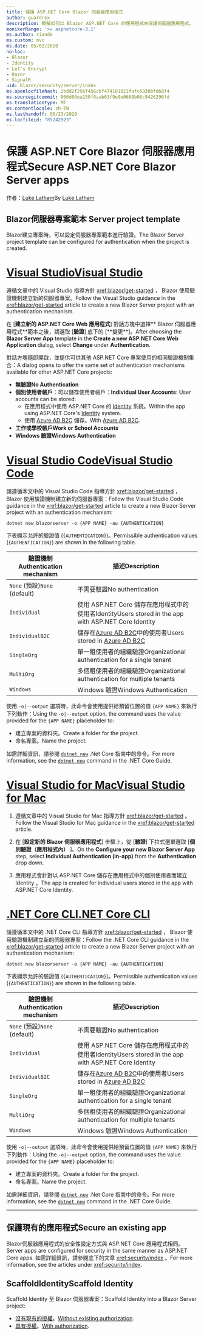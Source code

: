 ```yaml
---
title: 保護 ASP.NET Core Blazor 伺服器應用程式
author: guardrex
description: 瞭解如何以 Blazor ASP.NET Core 的應用程式來保護伺服器應用程式。
monikerRange: '>= aspnetcore-3.1'
ms.author: riande
ms.custom: mvc
ms.date: 05/02/2020
no-loc:
- Blazor
- Identity
- Let's Encrypt
- Razor
- SignalR
uid: blazor/security/server/index
ms.openlocfilehash: 2bdd2f256f456cbf474181021fafc6830bfd68f4
ms.sourcegitcommit: 066d66ea150f8aab63f9e0e0668b06c9426296fd
ms.translationtype: MT
ms.contentlocale: zh-TW
ms.lasthandoff: 06/23/2020
ms.locfileid: "85242923"
---
```

# <a name="secure-aspnet-core-blazor-server-apps"></a><span data-ttu-id="fdefe-103">保護 ASP.NET Core Blazor 伺服器應用程式</span><span class="sxs-lookup"><span data-stu-id="fdefe-103">Secure ASP.NET Core Blazor Server apps</span></span>

<span data-ttu-id="fdefe-104">作者：[Luke Latham](https://github.com/guardrex)</span><span class="sxs-lookup"><span data-stu-id="fdefe-104">By [Luke Latham](https://github.com/guardrex)</span></span>

## <a name="blazor-server-project-template"></a>Blazor<span data-ttu-id="fdefe-105">伺服器專案範本</span><span class="sxs-lookup"><span data-stu-id="fdefe-105"> Server project template</span></span>

<span data-ttu-id="fdefe-106">Blazor建立專案時，可以設定伺服器專案範本進行驗證。</span><span class="sxs-lookup"><span data-stu-id="fdefe-106">The Blazor Server project template can be configured for authentication when the project is created.</span></span>

# <a name="visual-studio"></a>[<span data-ttu-id="fdefe-107">Visual Studio</span><span class="sxs-lookup"><span data-stu-id="fdefe-107">Visual Studio</span></span>](#tab/visual-studio)

<span data-ttu-id="fdefe-108">遵循文章中的 Visual Studio 指導方針 <xref:blazor/get-started> ， Blazor 使用驗證機制建立新的伺服器專案。</span><span class="sxs-lookup"><span data-stu-id="fdefe-108">Follow the Visual Studio guidance in the <xref:blazor/get-started> article to create a new Blazor Server project with an authentication mechanism.</span></span>

<span data-ttu-id="fdefe-109">在 [**建立新的 ASP.NET Core Web 應用程式**] 對話方塊中選擇\*\* Blazor 伺服器應用程式**範本之後，請選取 [**驗證**] 底下的 [**變更\*\*]。</span><span class="sxs-lookup"><span data-stu-id="fdefe-109">After choosing the **Blazor Server App** template in the **Create a new ASP.NET Core Web Application** dialog, select **Change** under **Authentication**.</span></span>

<span data-ttu-id="fdefe-110">對話方塊隨即開啟，並提供可供其他 ASP.NET Core 專案使用的相同驗證機制集合：</span><span class="sxs-lookup"><span data-stu-id="fdefe-110">A dialog opens to offer the same set of authentication mechanisms available for other ASP.NET Core projects:</span></span>

* <span data-ttu-id="fdefe-111">**無驗證**</span><span class="sxs-lookup"><span data-stu-id="fdefe-111">**No Authentication**</span></span>
* <span data-ttu-id="fdefe-112">**個別使用者帳戶**：可以儲存使用者帳戶：</span><span class="sxs-lookup"><span data-stu-id="fdefe-112">**Individual User Accounts**: User accounts can be stored:</span></span>
  * <span data-ttu-id="fdefe-113">在應用程式中使用 ASP.NET Core 的 [Identity](xref:security/authentication/identity) 系統。</span><span class="sxs-lookup"><span data-stu-id="fdefe-113">Within the app using ASP.NET Core's [Identity](xref:security/authentication/identity) system.</span></span>
  * <span data-ttu-id="fdefe-114">使用 [Azure AD B2C](xref:security/authentication/azure-ad-b2c) 儲存。</span><span class="sxs-lookup"><span data-stu-id="fdefe-114">With [Azure AD B2C](xref:security/authentication/azure-ad-b2c).</span></span>
* <span data-ttu-id="fdefe-115">**工作或學校帳戶**</span><span class="sxs-lookup"><span data-stu-id="fdefe-115">**Work or School Accounts**</span></span>
* <span data-ttu-id="fdefe-116">**Windows 驗證**</span><span class="sxs-lookup"><span data-stu-id="fdefe-116">**Windows Authentication**</span></span>

# <a name="visual-studio-code"></a>[<span data-ttu-id="fdefe-117">Visual Studio Code</span><span class="sxs-lookup"><span data-stu-id="fdefe-117">Visual Studio Code</span></span>](#tab/visual-studio-code)

<span data-ttu-id="fdefe-118">請遵循本文中的 Visual Studio Code 指導方針 <xref:blazor/get-started> ， Blazor 使用驗證機制建立新的伺服器專案：</span><span class="sxs-lookup"><span data-stu-id="fdefe-118">Follow the Visual Studio Code guidance in the <xref:blazor/get-started> article to create a new Blazor Server project with an authentication mechanism:</span></span>

```dotnetcli
dotnet new blazorserver -o {APP NAME} -au {AUTHENTICATION}
```

<span data-ttu-id="fdefe-119">下表顯示允許的驗證值 (`{AUTHENTICATION}`)。</span><span class="sxs-lookup"><span data-stu-id="fdefe-119">Permissible authentication values (`{AUTHENTICATION}`) are shown in the following table.</span></span>

| <span data-ttu-id="fdefe-120">驗證機制</span><span class="sxs-lookup"><span data-stu-id="fdefe-120">Authentication mechanism</span></span> | <span data-ttu-id="fdefe-121">描述</span><span class="sxs-lookup"><span data-stu-id="fdefe-121">Description</span></span> |
| ------------------------ | ----------- |
| <span data-ttu-id="fdefe-122">`None` (預設)</span><span class="sxs-lookup"><span data-stu-id="fdefe-122">`None` (default)</span></span>         | <span data-ttu-id="fdefe-123">不需要驗證</span><span class="sxs-lookup"><span data-stu-id="fdefe-123">No authentication</span></span> |
| `Individual`             | <span data-ttu-id="fdefe-124">使用 ASP.NET Core 儲存在應用程式中的使用者Identity</span><span class="sxs-lookup"><span data-stu-id="fdefe-124">Users stored in the app with ASP.NET Core Identity</span></span> |
| `IndividualB2C`          | <span data-ttu-id="fdefe-125">儲存在[Azure AD B2C](xref:security/authentication/azure-ad-b2c)中的使用者</span><span class="sxs-lookup"><span data-stu-id="fdefe-125">Users stored in [Azure AD B2C](xref:security/authentication/azure-ad-b2c)</span></span> |
| `SingleOrg`              | <span data-ttu-id="fdefe-126">單一租使用者的組織驗證</span><span class="sxs-lookup"><span data-stu-id="fdefe-126">Organizational authentication for a single tenant</span></span> |
| `MultiOrg`               | <span data-ttu-id="fdefe-127">多個租使用者的組織驗證</span><span class="sxs-lookup"><span data-stu-id="fdefe-127">Organizational authentication for multiple tenants</span></span> |
| `Windows`                | <span data-ttu-id="fdefe-128">Windows 驗證</span><span class="sxs-lookup"><span data-stu-id="fdefe-128">Windows Authentication</span></span> |

<span data-ttu-id="fdefe-129">使用 `-o|--output` 選項時，此命令會使用提供給預留位置的值 `{APP NAME}` 來執行下列動作：</span><span class="sxs-lookup"><span data-stu-id="fdefe-129">Using the `-o|--output` option, the command uses the value provided for the `{APP NAME}` placeholder to:</span></span>

* <span data-ttu-id="fdefe-130">建立專案的資料夾。</span><span class="sxs-lookup"><span data-stu-id="fdefe-130">Create a folder for the project.</span></span>
* <span data-ttu-id="fdefe-131">命名專案。</span><span class="sxs-lookup"><span data-stu-id="fdefe-131">Name the project.</span></span>

<span data-ttu-id="fdefe-132">如需詳細資訊，請參閱 [`dotnet new`](/dotnet/core/tools/dotnet-new) .Net Core 指南中的命令。</span><span class="sxs-lookup"><span data-stu-id="fdefe-132">For more information, see the [`dotnet new`](/dotnet/core/tools/dotnet-new) command in the .NET Core Guide.</span></span>

# <a name="visual-studio-for-mac"></a>[<span data-ttu-id="fdefe-133">Visual Studio for Mac</span><span class="sxs-lookup"><span data-stu-id="fdefe-133">Visual Studio for Mac</span></span>](#tab/visual-studio-mac)

1. <span data-ttu-id="fdefe-134">遵循文章中的 Visual Studio for Mac 指導方針 <xref:blazor/get-started> 。</span><span class="sxs-lookup"><span data-stu-id="fdefe-134">Follow the Visual Studio for Mac guidance in the <xref:blazor/get-started> article.</span></span>

1. <span data-ttu-id="fdefe-135">在 [**設定新的 Blazor 伺服器應用程式**] 步驟上，從 [**驗證**] 下拉式選單選取 [**個別驗證（應用程式內）** ]。</span><span class="sxs-lookup"><span data-stu-id="fdefe-135">On the **Configure your new Blazor Server App** step, select **Individual Authentication (in-app)** from the **Authentication** drop down.</span></span>

1. <span data-ttu-id="fdefe-136">應用程式會針對以 ASP.NET Core 儲存在應用程式中的個別使用者而建立 Identity 。</span><span class="sxs-lookup"><span data-stu-id="fdefe-136">The app is created for individual users stored in the app with ASP.NET Core Identity.</span></span>

# <a name="net-core-cli"></a>[<span data-ttu-id="fdefe-137">.NET Core CLI</span><span class="sxs-lookup"><span data-stu-id="fdefe-137">.NET Core CLI</span></span>](#tab/netcore-cli/)

<span data-ttu-id="fdefe-138">請遵循本文中的 .NET Core CLI 指導方針 <xref:blazor/get-started> ， Blazor 使用驗證機制建立新的伺服器專案：</span><span class="sxs-lookup"><span data-stu-id="fdefe-138">Follow the .NET Core CLI guidance in the <xref:blazor/get-started> article to create a new Blazor Server project with an authentication mechanism:</span></span>

```dotnetcli
dotnet new blazorserver -o {APP NAME} -au {AUTHENTICATION}
```

<span data-ttu-id="fdefe-139">下表顯示允許的驗證值 (`{AUTHENTICATION}`)。</span><span class="sxs-lookup"><span data-stu-id="fdefe-139">Permissible authentication values (`{AUTHENTICATION}`) are shown in the following table.</span></span>

| <span data-ttu-id="fdefe-140">驗證機制</span><span class="sxs-lookup"><span data-stu-id="fdefe-140">Authentication mechanism</span></span> | <span data-ttu-id="fdefe-141">描述</span><span class="sxs-lookup"><span data-stu-id="fdefe-141">Description</span></span> |
| ------------------------ | ----------- |
| <span data-ttu-id="fdefe-142">`None` (預設)</span><span class="sxs-lookup"><span data-stu-id="fdefe-142">`None` (default)</span></span>         | <span data-ttu-id="fdefe-143">不需要驗證</span><span class="sxs-lookup"><span data-stu-id="fdefe-143">No authentication</span></span> |
| `Individual`             | <span data-ttu-id="fdefe-144">使用 ASP.NET Core 儲存在應用程式中的使用者Identity</span><span class="sxs-lookup"><span data-stu-id="fdefe-144">Users stored in the app with ASP.NET Core Identity</span></span> |
| `IndividualB2C`          | <span data-ttu-id="fdefe-145">儲存在[Azure AD B2C](xref:security/authentication/azure-ad-b2c)中的使用者</span><span class="sxs-lookup"><span data-stu-id="fdefe-145">Users stored in [Azure AD B2C](xref:security/authentication/azure-ad-b2c)</span></span> |
| `SingleOrg`              | <span data-ttu-id="fdefe-146">單一租使用者的組織驗證</span><span class="sxs-lookup"><span data-stu-id="fdefe-146">Organizational authentication for a single tenant</span></span> |
| `MultiOrg`               | <span data-ttu-id="fdefe-147">多個租使用者的組織驗證</span><span class="sxs-lookup"><span data-stu-id="fdefe-147">Organizational authentication for multiple tenants</span></span> |
| `Windows`                | <span data-ttu-id="fdefe-148">Windows 驗證</span><span class="sxs-lookup"><span data-stu-id="fdefe-148">Windows Authentication</span></span> |

<span data-ttu-id="fdefe-149">使用 `-o|--output` 選項時，此命令會使用提供給預留位置的值 `{APP NAME}` 來執行下列動作：</span><span class="sxs-lookup"><span data-stu-id="fdefe-149">Using the `-o|--output` option, the command uses the value provided for the `{APP NAME}` placeholder to:</span></span>

* <span data-ttu-id="fdefe-150">建立專案的資料夾。</span><span class="sxs-lookup"><span data-stu-id="fdefe-150">Create a folder for the project.</span></span>
* <span data-ttu-id="fdefe-151">命名專案。</span><span class="sxs-lookup"><span data-stu-id="fdefe-151">Name the project.</span></span>

<span data-ttu-id="fdefe-152">如需詳細資訊，請參閱 [`dotnet new`](/dotnet/core/tools/dotnet-new) .Net Core 指南中的命令。</span><span class="sxs-lookup"><span data-stu-id="fdefe-152">For more information, see the [`dotnet new`](/dotnet/core/tools/dotnet-new) command in the .NET Core Guide.</span></span>

---

## <a name="secure-an-existing-app"></a><span data-ttu-id="fdefe-153">保護現有的應用程式</span><span class="sxs-lookup"><span data-stu-id="fdefe-153">Secure an existing app</span></span>

Blazor<span data-ttu-id="fdefe-154">伺服器應用程式的安全性設定方式與 ASP.NET Core 應用程式相同。</span><span class="sxs-lookup"><span data-stu-id="fdefe-154"> Server apps are configured for security in the same manner as ASP.NET Core apps.</span></span> <span data-ttu-id="fdefe-155">如需詳細資訊，請參閱底下的文章 <xref:security/index> 。</span><span class="sxs-lookup"><span data-stu-id="fdefe-155">For more information, see the articles under <xref:security/index>.</span></span>

## <a name="scaffold-identity"></a><span data-ttu-id="fdefe-156">ScaffoldIdentity</span><span class="sxs-lookup"><span data-stu-id="fdefe-156">Scaffold Identity</span></span>

<span data-ttu-id="fdefe-157">Scaffold Identity 至 Blazor 伺服器專案：</span><span class="sxs-lookup"><span data-stu-id="fdefe-157">Scaffold Identity into a Blazor Server project:</span></span>

* <span data-ttu-id="fdefe-158">[沒有現有的授權](xref:security/authentication/scaffold-identity#scaffold-identity-into-a-blazor-server-project-without-existing-authorization)。</span><span class="sxs-lookup"><span data-stu-id="fdefe-158">[Without existing authorization](xref:security/authentication/scaffold-identity#scaffold-identity-into-a-blazor-server-project-without-existing-authorization).</span></span>
* <span data-ttu-id="fdefe-159">[具有授權](xref:security/authentication/scaffold-identity#scaffold-identity-into-a-blazor-server-project-with-authorization)。</span><span class="sxs-lookup"><span data-stu-id="fdefe-159">[With authorization](xref:security/authentication/scaffold-identity#scaffold-identity-into-a-blazor-server-project-with-authorization).</span></span>
